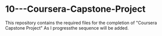 # 10---Coursera-Capstone-Project
This repository contains the required files for the completion of "Coursera Capstone Project"
As I progressthe sequence will be added.
